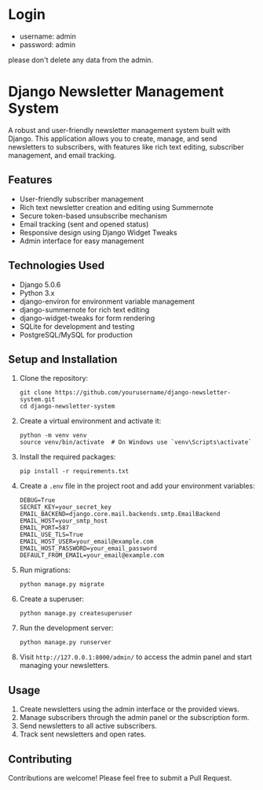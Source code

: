 # Login

- username: admin
- password: admin

please don't delete any data from the admin.


# Django Newsletter Management System

A robust and user-friendly newsletter management system built with Django. This application allows you to create, manage, and send newsletters to subscribers, with features like rich text editing, subscriber management, and email tracking.

## Features

- User-friendly subscriber management
- Rich text newsletter creation and editing using Summernote
- Secure token-based unsubscribe mechanism
- Email tracking (sent and opened status)
- Responsive design using Django Widget Tweaks
- Admin interface for easy management

## Technologies Used

- Django 5.0.6
- Python 3.x
- django-environ for environment variable management
- django-summernote for rich text editing
- django-widget-tweaks for form rendering
- SQLite for development and testing
- PostgreSQL/MySQL for production

## Setup and Installation

1. Clone the repository:
   ```
   git clone https://github.com/yourusername/django-newsletter-system.git
   cd django-newsletter-system
   ```

2. Create a virtual environment and activate it:
   ```
   python -m venv venv
   source venv/bin/activate  # On Windows use `venv\Scripts\activate`
   ```

3. Install the required packages:
   ```
   pip install -r requirements.txt
   ```

4. Create a `.env` file in the project root and add your environment variables:
   ```
   DEBUG=True
   SECRET_KEY=your_secret_key
   EMAIL_BACKEND=django.core.mail.backends.smtp.EmailBackend
   EMAIL_HOST=your_smtp_host
   EMAIL_PORT=587
   EMAIL_USE_TLS=True
   EMAIL_HOST_USER=your_email@example.com
   EMAIL_HOST_PASSWORD=your_email_password
   DEFAULT_FROM_EMAIL=your_email@example.com
   ```

5. Run migrations:
   ```
   python manage.py migrate
   ```

6. Create a superuser:
   ```
   python manage.py createsuperuser
   ```

7. Run the development server:
   ```
   python manage.py runserver
   ```

8. Visit `http://127.0.0.1:8000/admin/` to access the admin panel and start managing your newsletters.

## Usage

1. Create newsletters using the admin interface or the provided views.
2. Manage subscribers through the admin panel or the subscription form.
3. Send newsletters to all active subscribers.
4. Track sent newsletters and open rates.

## Contributing

Contributions are welcome! Please feel free to submit a Pull Request.

